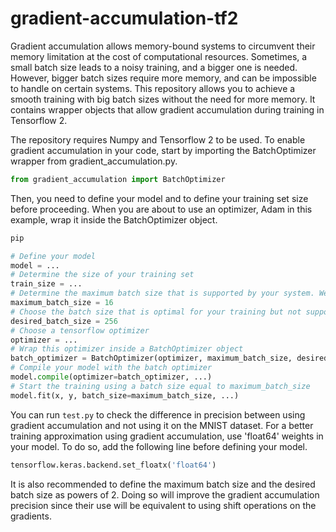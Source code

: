 # gradient-accumulation-tf2
 Gradient accumulation allows memory-bound systems to circumvent their memory limitation at the cost of computational resources. Sometimes, a small batch size leads to a noisy training, and a bigger one is needed. However, bigger batch sizes require more memory, and can be impossible to handle on certain systems. This repository allows you to achieve a smooth training with big batch sizes without the need for more memory. It contains wrapper objects that allow gradient accumulation during training in Tensorflow 2.

The repository requires Numpy and Tensorflow 2 to be used. To enable gradient accumulation in your code, start by importing the BatchOptimizer wrapper from gradient_accumulation.py.

```python
from gradient_accumulation import BatchOptimizer
```

Then, you need to define your model and to define your training set size before proceeding. When you are about to use an optimizer, Adam in this example, wrap it inside the BatchOptimizer object.
```bash
pip
```
```python
# Define your model
model = ...
# Determine the size of your training set
train_size = ...
# Determine the maximum batch size that is supported by your system. We suppose that it is 16 here
maximum_batch_size = 16
# Choose the batch size that is optimal for your training but not supported by your system. We suppose that it is 256 here
desired_batch_size = 256
# Choose a tensorflow optimizer 
optimizer = ...
# Wrap this optimizer inside a BatchOptimizer object
batch_optimizer = BatchOptimizer(optimizer, maximum_batch_size, desired_batch_size, train_size, model)
# Compile your model with the batch optimizer
model.compile(optimizer=batch_optimizer, ...)
# Start the training using a batch size equal to maximum_batch_size
model.fit(x, y, batch_size=maximum_batch_size, ...)
```

You can run `test.py` to check the difference in precision between using gradient accumulation and not using it on the MNIST dataset. For a better training approximation using gradient accumulation, use 'float64' weights in your model. To do so, add the following line before defining your model.

```python
tensorflow.keras.backend.set_floatx('float64')
```

It is also recommended to define the maximum batch size and the desired batch size as powers of 2. Doing so will improve the gradient accumulation precision since their use will be equivalent to using shift operations on the gradients.
